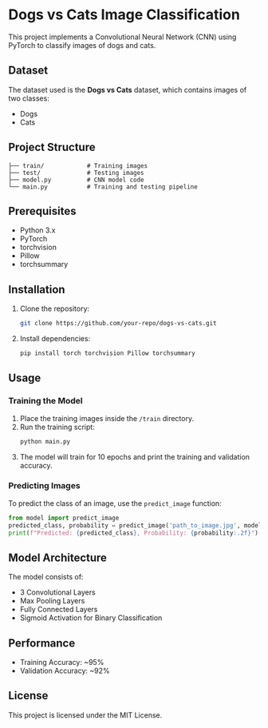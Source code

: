 # Dogs vs Cats Image Classification

This project implements a Convolutional Neural Network (CNN) using PyTorch to classify images of dogs and cats.

## Dataset
The dataset used is the **Dogs vs Cats** dataset, which contains images of two classes:
- Dogs
- Cats

## Project Structure
```
├── train/            # Training images
├── test/             # Testing images
├── model.py          # CNN model code
└── main.py           # Training and testing pipeline
```

## Prerequisites
- Python 3.x
- PyTorch
- torchvision
- Pillow
- torchsummary

## Installation
1. Clone the repository:
   ```bash
   git clone https://github.com/your-repo/dogs-vs-cats.git
   ```
2. Install dependencies:
   ```bash
   pip install torch torchvision Pillow torchsummary
   ```

## Usage
### Training the Model
1. Place the training images inside the `/train` directory.
2. Run the training script:
   ```bash
   python main.py
   ```
3. The model will train for 10 epochs and print the training and validation accuracy.

### Predicting Images
To predict the class of an image, use the `predict_image` function:
```python
from model import predict_image
predicted_class, probability = predict_image('path_to_image.jpg', model, device)
print(f"Predicted: {predicted_class}, Probability: {probability:.2f}")
```

## Model Architecture
The model consists of:
- 3 Convolutional Layers
- Max Pooling Layers
- Fully Connected Layers
- Sigmoid Activation for Binary Classification

## Performance
- Training Accuracy: ~95%
- Validation Accuracy: ~92%

## License
This project is licensed under the MIT License.

